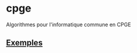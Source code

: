 # cpge
Algorithmes pour l'informatique commune en CPGE

## [Exemples](https://github.com/fortierq/itc-code/tree/master/test)
